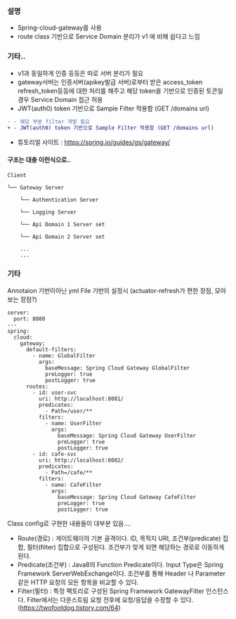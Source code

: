 ### 설명
- Spring-cloud-gateway를 사용
- route class 기반으로 Service Domain 분리가 v1 에 비해 쉽다고 느낌

### 기타..
- v1과 동일하게 인증 등등은 따로 서버 분리가 필요
- gateway서버는 인증서버(apikey발급 서버)로부터 받은 access_token refresh_token등등에 대한 처리를 해주고
  해당 token을 기반으로 인증된 토큰일 경우 Service Domain 접근 허용
- JWT(auth0) token 기반으로 Sample Filter 적용함 (GET /domains url)
```diff
- - 해당 부분 filter 개발 필요
+ - JWT(auth0) token 기반으로 Sample Filter 적용함 (GET /domains url)
```
- 튜토리얼 사이트 : https://spring.io/guides/gs/gateway/

#### 구조는 대충 이런식으로..
    
    Client 

    └── Gateway Server

        └── Authentication Server
    
        └── Logging Server
    
        └── Api Domain 1 Server set
    
        └── Api Domain 2 Server set
    
        ...
        ...
        
        


### 기타
Annotaion 기반이아닌 yml File 기반의 설정시 (actuator-refresh가 편한 장점, 모아보는 장점?)
```
server:
  port: 8080
---
spring:
  cloud:
    gateway:
      default-filters:
        - name: GlobalFilter
          args:
            baseMessage: Spring Cloud Gateway GlobalFilter
            preLogger: true
            postLogger: true
      routes:
        - id: user-svc
          uri: http://localhost:8081/
          predicates:
            - Path=/user/**
          filters:
            - name: UserFilter
              args:
                baseMessage: Spring Cloud Gateway UserFilter
                preLogger: true
                postLogger: true
        - id: cafe-svc
          uri: http://localhost:8082/
          predicates:
            - Path=/cafe/**
          filters:
            - name: CafeFilter
              args:
                baseMessage: Spring Cloud Gateway CafeFilter
                preLogger: true
                postLogger: true
```
Class config로 구현한 내용들이 대부분 있음....

- Route(경로) : 게이트웨이의 기본 골격이다. ID, 목적지 URI, 조건부(predicate) 집합, 필터(filter) 집합으로 구성된다.  조건부가 맞게 되면 해당하는 경로로 이동하게 된다. 
- Predicate(조건부) : Java8의 Function Predicate이다. Input Type은 Spring Framework ServerWebExchange이다. 조건부를 통해 Header 나 Parameter같은 HTTP 요청의 모든 항목을 비교할 수 있다.
- Filter(필터) : 특정 팩토리로 구성된 Spring Framework GatewayFilter 인스턴스다. Filter에서는 다운스트림 요청 전후에 요청/응답을 수정할 수 있다.
(https://twofootdog.tistory.com/64)
